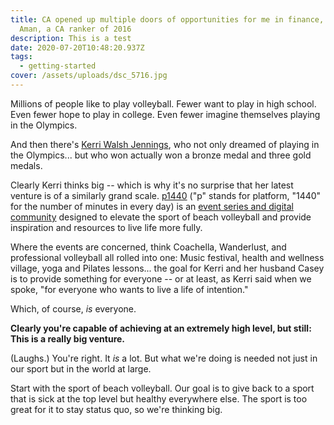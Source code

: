 ```yaml
---
title: CA opened up multiple doors of opportunities for me in finance, says
  Aman, a CA ranker of 2016
description: This is a test
date: 2020-07-20T10:48:20.937Z
tags:
  - getting-started
cover: /assets/uploads/dsc_5716.jpg
---
```

Millions of people like to play volleyball. Fewer want to play in high school. Even fewer hope to play in college. Even fewer imagine themselves playing in the Olympics.

And then there's [Kerri Walsh Jennings](https://twitter.com/kerrileewalsh), who not only dreamed of playing in the Olympics... but who won actually won a bronze medal and three gold medals.

Clearly Kerri thinks big -- which is why it's no surprise that her latest venture is of a similarly grand scale. [p1440](https://www.p1440.com/) ("p" stands for platform, "1440" for the number of minutes in every day) is an [event series and digital community](https://www.p1440.com/faq.php) designed to elevate the sport of beach volleyball and provide inspiration and resources to live life more fully.

Where the events are concerned, think Coachella, Wanderlust, and professional volleyball all rolled into one: Music festival, health and wellness village, yoga and Pilates lessons... the goal for Kerri and her husband Casey is to provide something for everyone -- or at least, as Kerri said when we spoke, "for everyone who wants to live a life of intention."

Which, of course, *is* everyone.

**Clearly you're capable of achieving at an extremely high level, but still: This is a really big venture.**

(Laughs.) You're right. It *is* a lot. But what we're doing is needed not just in our sport but in the world at large.

Start with the sport of beach volleyball. Our goal is to give back to a sport that is sick at the top level but healthy everywhere else. The sport is too great for it to stay status quo, so we're thinking big.

<!--EndFragment-->